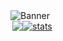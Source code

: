 <img src="https://cdn.discordapp.com/attachments/775822548519616562/989798953107210300/20220624_104706.png" alt="Banner" align="center">
<div class="stats" style="display: flex;flex-direction: row;"> 
<img align="right" src="https://lanyard-profile-readme.vercel.app/api/539843855567028227">
<a href="https://github.com/falsisdev"><img align="center" src="https://github-readme-stats.vercel.app/api?username=falsisdev&show_icons=true&theme=vue-dark" alt="stats"/></a>
</div>

